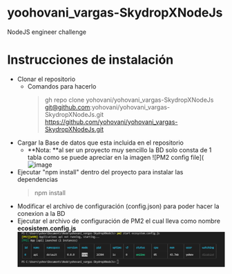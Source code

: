 # yoohovani_vargas-SkydropXNodeJs
NodeJS engineer challenge

# **Instrucciones de instalación**
- Clonar el repositorio
  - Comandos para hacerlo
     > gh repo clone yohovani/yohovani_vargas-SkydropXNodeJs <br>
     > git@github.com:yohovani/yohovani_vargas-SkydropXNodeJs.git <br>
     > https://github.com/yohovani/yohovani_vargas-SkydropXNodeJs.git <br>
- Cargar la Base de datos que esta incluida en el repositorio
  - **Nota: **al ser un proyecto muy sencillo la BD solo consta de 1 tabla como se puede apreciar en la imagen
     ![PM2 config file](![image](https://user-images.githubusercontent.com/30984240/147191153-a9632415-6939-469b-ad09-af6dcde2831a.png)
- Ejecutar "npm install" dentro del proyecto para instalar las dependencias
   > npm install
- Modificar el archivo de configuración (config.json) para poder hacer la conexion a la BD
- Ejecutar el archivo de configuración de PM2 el cual lleva como nombre **ecosistem.config.js**
![PM2 config file](https://github.com/yohovani/yohovani_vargas-SkydropXNodeJs/blob/development/screenshots/pm2%20start.png?raw=true)


